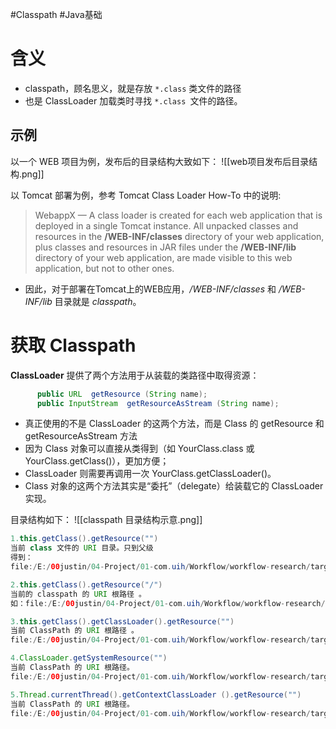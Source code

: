 #Classpath #Java基础 

# 含义
- classpath，顾名思义，就是存放 `*.class` 类文件的路径
- 也是 ClassLoader 加载类时寻找 `*.class `文件的路径。


## 示例
以一个 WEB 项目为例，发布后的目录结构大致如下：
![[web项目发布后目录结构.png]]


以 Tomcat 部署为例，参考 Tomcat Class Loader How-To 中的说明:

> WebappX — A class loader is created for each web application that is deployed in a single Tomcat instance. All unpacked classes and resources in the **/WEB-INF/classes** directory of your web application, plus classes and resources in JAR files under the **/WEB-INF/lib** directory of your web application, are made visible to this web application, but not to other ones.

- 因此，对于部署在Tomcat上的WEB应用，*/WEB-INF/classes* 和 */WEB-INF/lib* 目录就是 *classpath*。


# 获取 Classpath

**ClassLoader** 提供了两个方法用于从装载的类路径中取得资源：

```java
      public URL  getResource (String name);  
      public InputStream  getResourceAsStream (String name); 
```

- 真正使用的不是 ClassLoader 的这两个方法，而是 Class 的 getResource 和 getResourceAsStream 方法
- 因为 Class 对象可以直接从类得到（如 YourClass.class 或 YourClass.getClass()），更加方便；
-  ClassLoader 则需要再调用一次 YourClass.getClassLoader()。
- Class 对象的这两个方法其实是“委托”（delegate）给装载它的 ClassLoader 实现。

目录结构如下：
![[classpath 目录结构示意.png]]

```java
1.this.getClass().getResource("")
当前 class 文件的 URI 目录。只到父级
得到：
file:/E:/00justin/04-Project/01-com.uih/Workflow/workflow-research/target/test-classes/com/uih/uplus/workflowresearch/controller/v2/

2.this.getClass().getResource("/")
当前的 classpath 的 URI 根路径 。
如：file:/E:/00justin/04-Project/01-com.uih/Workflow/workflow-research/target/test-classes/

3.this.getClass().getClassLoader().getResource("")
当前 ClassPath 的 URI 根路径 。
file:/E:/00justin/04-Project/01-com.uih/Workflow/workflow-research/target/test-classes/

4.ClassLoader.getSystemResource("") 
当前 ClassPath 的 URI 根路径。
file:/E:/00justin/04-Project/01-com.uih/Workflow/workflow-research/target/test-classes/

5.Thread.currentThread().getContextClassLoader ().getResource("")
当前 ClassPath 的 URI 根路径。
file:/E:/00justin/04-Project/01-com.uih/Workflow/workflow-research/target/test-classes/

```